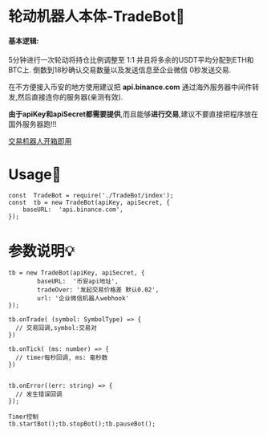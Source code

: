 # 轮动机器人本体-TradeBot🤖️


#### 基本逻辑:
5分钟进行一次轮动将持仓比例调整至 1:1 并且将多余的USDT平均分配到ETH和BTC上.
倒数到18秒确认交易数量以及发送信息至企业微信 0秒发送交易.

在不方便接入币安的地方使用建议把 **api.binance.com** 通过海外服务器中间件转发,然后直接连你的服务器(亲测有效).

**由于apiKey和apiSecret都需要提供**,而且能够**进行交易**,建议不要直接把程序放在国外服务器跑!!!

[交易机器人开箱即用](https://github.com/KevinTroyT/binance-rotation-bot)

# Usage🚀

    const  TradeBot = require('./TradeBot/index');
    const  tb = new TradeBot(apiKey, apiSecret, {
    	baseURL:  'api.binance.com',
    });


# 参数说明💡

    tb = new TradeBot(apiKey, apiSecret, {
        	baseURL:  '币安api地址',
        	tradeOver: '发起交易价格差 默认0.02',
        	url: '企业微信机器人webhook'
    });

    tb.onTrade( (symbol: SymbolType) => {
      // 交易回调,symbol:交易对
    })

    tb.onTick( (ms: number) => {
      // timer每秒回调, ms: 毫秒数
    })


    tb.onError((err: string) => {
      // 发生错误回调
    });

    Timer控制
    tb.startBot();tb.stopBot();tb.pauseBot();
